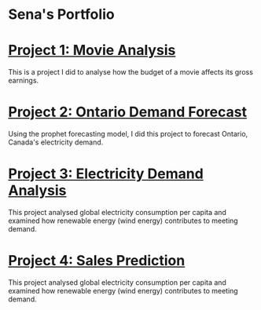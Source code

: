 # Sena's Portfolio

# [Project 1: Movie Analysis](https://github.com/Senalniho/PortfolioProjects/blob/main/Movie_analysis.ipynb)

This is a project I did to analyse how the budget of a movie affects its gross earnings.


# [Project 2: Ontario Demand Forecast](https://github.com/Senalniho/Ontario_Demand_Forecast/tree/main/Energy%20Forecast)

Using the prophet forecasting model, I did this project to forecast Ontario, Canada's electricity demand.


# [Project 3: Electricity Demand Analysis](https://github.com/Senalniho/Electricty_Demand_Analysis#electricty_demand_analysis)

This project analysed global electricity consumption per capita and examined how renewable energy (wind energy) contributes to meeting demand.


# [Project 4: Sales Prediction](https://github.com/Senalniho/Sales_Forecast#sales_forecast)

This project analysed global electricity consumption per capita and examined how renewable energy (wind energy) contributes to meeting demand.
